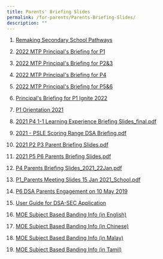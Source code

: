 ```yaml
---
title: Parents' Briefing Slides
permalink: /for-parents/Parents-Briefing-Slides/
description: ""
---
```

1. [Remaking Secondary School Pathways](/files/For%20Parents/Parents'%20Briefing%20Slides/Remaking-Secondary-School-Pathways.pdf)
2. <a href="/files/For%20Parents/Parents'%20Briefing%20Slides/P1_Parents%20Briefing%20Slides%2021%20Jan%202022.pdf" target = "\_blank">2022 MTP Principal's Briefing for P1
4. <a href="/files/For%20Parents/Parents'%20Briefing%20Slides/P_Briefing_P2P3_2022_for%20sharing.pdf" target = "\_blank">2022 MTP Principal's Briefing for P2&3
	
3. <a href="/files/For%20Parents/Parents'%20Briefing%20Slides/P_Briefing_P4_2022_for%20sharing.pdf" target = "\_blank">2022 MTP Principal's Briefing for P4
	
4. <a href="/files/For%20Parents/Parents'%20Briefing%20Slides/P_Briefing_P5P6_2022_for%20sharing.pdf" target = "\_blank">2022 MTP Principal's Briefing for P5&6
	
5. <a href="/files/For%20Parents/Parents'%20Briefing%20Slides/P_Briefing_P1_2022_for%20sharing.pdf" target = "\_blank">Principal's Briefing for P1 Ignite 2022
	
6. <a href="/files/For%20Parents/Parents'%20Briefing%20Slides/P1%20Orientation%202021_final.pdf" target = "\_blank">P1 Orientation 2021
	
7. <a href="/files/For%20Parents/Parents'%20Briefing%20Slides/2021%20P4%201-1%20Learning%20Experience%20Briefing%20Slides_final.pdf" target = "\_blank">2021 P4 1-1 Learning Experience Briefing Slides\_final.pdf

8. <a href="/files/For%20Parents/Parents'%20Briefing%20Slides/2021%20-%20PSLE%20Scoring%20Range%20%20DSA%20Briefing%20-%207%20May.pdf" target = "\_blank">2021 - PSLE Scoring Range DSA Briefing.pdf

9. <a href="/files/For%20Parents/Parents'%20Briefing%20Slides/2021%20P2%20P3%20Parent%20Briefing%20Slides.pdf" target = "\_blank">2021 P2 P3 Parent Briefing Slides.pdf
	
10. <a href="/files/For%20Parents/Parents'%20Briefing%20Slides/2021%20P5%20P6%20Parent%20Briefing%20Slides.pdf" target = "\_blank">2021 P5 P6 Parents Briefing Slides.pdf
	
11. <a href="/files/For%20Parents/Parents'%20Briefing%20Slides/P4%20Parents%20Briefing_2021_22Jan.pdf" target = "\_blank">P4 Parents Briefing Slides\_2021\_22Jan.pdf
	
12. <a href="/files/For%20Parents/Parents'%20Briefing%20Slides/P1_Parents%20Meeting%20Slides%2015%20Jan%202021_School.pdf" target = "\_blank">P1\_Parents Meeting Slides 15 Jan 2021\_School.pdf
	
13. <a href="https://staging.d2akfpcn0n1ap5.amplifyapp.com/" target = "\_blank">P6 DSA Parents Engagement on 10 May 2019
	
14. <a href="/files/For%20Parents/Parents'%20Briefing%20Slides/user-guide-for-dsa-sec-application-mainstream.pdf" target = "\_blank">User Guide for DSA-SEC Application
	
15. <a href="/files/For%20Parents/Parents'%20Briefing%20Slides/1MOESubjectBased%20Banding%20n%20English.pdf" target = "\_blank">MOE Subject Based Banding Info (in English)
	
16. <a href="/files/For%20Parents/Parents'%20Briefing%20Slides/2%20MOE_Subject-Based%20Banding%20(in%20Chinese).pdf" target = "\_blank">MOE Subject Based Banding Info (in Chinese)
	
17. <a href="/files/For%20Parents/Parents'%20Briefing%20Slides/3%20MOE_Subject-Based%20Banding%20(in%20Malay).pdf" target = "\_blank">MOE Subject Based Banding Info (in Malay)
18. <a href="/files/For%20Parents/Parents'%20Briefing%20Slides/4%20MOE_Subject-Based%20Banding%20(in%20Tamil).pdf" target = "\_blank">MOE Subject Based Banding Info (in Tamil)